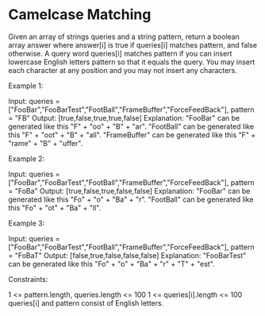 # Camelcase Matching

Given an array of strings queries and a string pattern, return a boolean array answer where answer[i] is true if queries[i] matches pattern, and false otherwise.
A query word queries[i] matches pattern if you can insert lowercase English letters pattern so that it equals the query. You may insert each character at any position and you may not insert any characters.

Example 1:

Input: queries = ["FooBar","FooBarTest","FootBall","FrameBuffer","ForceFeedBack"], pattern = "FB"
Output: [true,false,true,true,false]
Explanation: "FooBar" can be generated like this "F" + "oo" + "B" + "ar".
"FootBall" can be generated like this "F" + "oot" + "B" + "all".
"FrameBuffer" can be generated like this "F" + "rame" + "B" + "uffer".

Example 2:

Input: queries = ["FooBar","FooBarTest","FootBall","FrameBuffer","ForceFeedBack"], pattern = "FoBa"
Output: [true,false,true,false,false]
Explanation: "FooBar" can be generated like this "Fo" + "o" + "Ba" + "r".
"FootBall" can be generated like this "Fo" + "ot" + "Ba" + "ll".

Example 3:

Input: queries = ["FooBar","FooBarTest","FootBall","FrameBuffer","ForceFeedBack"], pattern = "FoBaT"
Output: [false,true,false,false,false]
Explanation: "FooBarTest" can be generated like this "Fo" + "o" + "Ba" + "r" + "T" + "est".

Constraints:

1 <= pattern.length, queries.length <= 100
1 <= queries[i].length <= 100
queries[i] and pattern consist of English letters.
